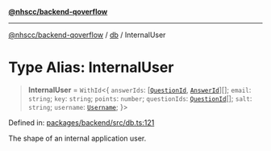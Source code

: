 [**@nhscc/backend-qoverflow**](../../README.md)

***

[@nhscc/backend-qoverflow](../../README.md) / [db](../README.md) / InternalUser

# Type Alias: InternalUser

> **InternalUser** = `WithId`\<\{ `answerIds`: \[[`QuestionId`](../interfaces/QuestionId.md), [`AnswerId`](../interfaces/AnswerId.md)\][]; `email`: `string`; `key`: `string`; `points`: `number`; `questionIds`: [`QuestionId`](../interfaces/QuestionId.md)[]; `salt`: `string`; `username`: [`Username`](Username.md); \}\>

Defined in: [packages/backend/src/db.ts:121](https://github.com/nhscc/qoverflow.api.hscc.bdpa.org/blob/f5ce596891ef5639d9d2800df6d35c0e862108c3/packages/backend/src/db.ts#L121)

The shape of an internal application user.
